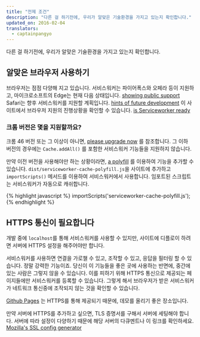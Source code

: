 ```yaml
---
title: "전제 조건"
description: "다른 걸 하기전에, 우리가 알맞은 기술환경을 가지고 있는지 확인합니다."
updated_on: 2016-02-04
translators:
  - captainpangyo
---
```


<p class="intro">
다른 걸 하기전에, 우리가 알맞은 기술환경을 가지고 있는지 확인합니다.
</p>

## 알맞은 브라우저 사용하기

브라우저는 점점 다양해 지고 있습니다. 서비스워커는 파이어폭스와 오페라 등이 지원하고,
마이크로소프트의 Edge는 현재 다음 상태입니다. [showing public support](https://dev.windows.com/en-us/microsoft-edge/platform/status/serviceworker)
Safari는 향후 서비스워커를 지원할 계획입니다. [hints of future development](https://trac.webkit.org/wiki/FiveYearPlanFall2015)
이 사이트에서 브라우저 지원의 진행상황을 확인할 수 있습니다. [is Serviceworker ready](https://jakearchibald.github.io/isserviceworkerready/)

### 크롬 버전은 몇을 지원할까요?

크롬 46 버전 또는 그 이상이 아니면, [please upgrade now](https://support.google.com/chrome/answer/95414) 를 참조합니다.
그 이하 버전의 경우에는 `Cache.addAll()` 를 포함한 서비스워커 기능들을 지원하지 않습니다.

만약 이전 버전을 사용해야만 하는 상황이라면, [a polyfill](https://github.com/coonsta/cache-polyfill) 를 이용하여
기능을 추가할 수 있습니다. `dist/serviceworker-cache-polyfill.js`을 사이트에 추가하고 `importScripts()` 메서드를 이용하여
서비스워커에서 사용합니다. 임포트된 스크립트는 서비스워커가 자동으로 캐쉬합니다.

{% highlight javascript %}
importScripts('serviceworker-cache-polyfill.js');
{% endhighlight %}

## HTTPS 통신이 필요합니다

개발 중에 `localhost`를 통해 서비스워커를 사용할 수 있지만,
사이트에 디플로이 하려면 서버에 HTTPS 설정을 해주어야만 합니다.

서비스워커를 사용하면 연결을 가로챌 수 있고, 조작할 수 있고, 응답을 필터링 할 수 있습니다.
정말 강력한 기능이죠. 당신이 이 기능들을 좋은 곳에 사용하는 반면에, 중간에 있는 사람은 그렇지 않을 수 있습니다.
이를 피하기 위해 HTTPS 통신으로 제공되는 페이지들에만 서비스워커를 등록할 수 있습니다.
그렇게 해서 브라우저가 받은 서비스워커가 네트워크 통신중에 조작되지 않는 것을 확인할 수 있습니다.

[Github Pages](https://pages.github.com/) 는 HTTPS를 통해 제공되기 때문에, 데모를 올리기 좋은 장소입니다.

만약 서버에 HTTPS를 추가하고 싶으면, TLS 증명서를 구해서 서버에 세팅해야 합니다.
서버에 따라 설정이 다양하기 때문에 해당 서버의 다큐멘트나 이 링크를 확인하세요. [Mozilla's SSL config generator](https://mozilla.github.io/server-side-tls/ssl-config-generator/)
